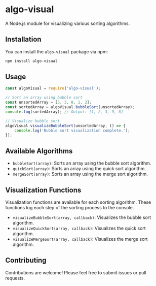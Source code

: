# algo-visual

A Node.js module for visualizing various sorting algorithms.

## Installation

You can install the `algo-visual` package via npm:
```bash
npm install algo-visual
```


## Usage

```javascript
const algoVisual = require('algo-visual');

// Sort an array using bubble sort
const unsortedArray = [5, 3, 8, 1, 2];
const sortedArray = algoVisual.bubbleSort(unsortedArray);
console.log(sortedArray); // Output: [1, 2, 3, 5, 8]

// Visualize bubble sort
algoVisual.visualizeBubbleSort(unsortedArray, () => {
    console.log('Bubble sort visualization complete.');
});
```

## Available Algorithms

- `bubbleSort(array)`: Sorts an array using the bubble sort algorithm.
- `quickSort(array)`: Sorts an array using the quick sort algorithm.
- `mergeSort(array)`: Sorts an array using the merge sort algorithm.

## Visualization Functions

Visualization functions are available for each sorting algorithm. These functions log each step of the sorting process to the console.

- `visualizeBubbleSort(array, callback)`: Visualizes the bubble sort algorithm.
- `visualizeQuickSort(array, callback)`: Visualizes the quick sort algorithm.
- `visualizeMergeSort(array, callback)`: Visualizes the merge sort algorithm.

## Contributing

Contributions are welcome! Please feel free to submit issues or pull requests.

